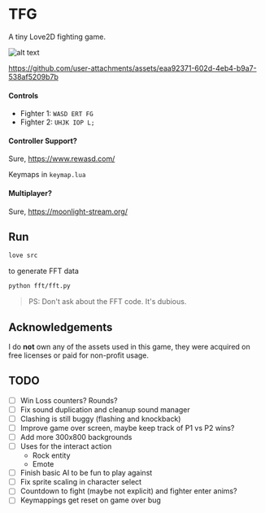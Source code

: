 # TFG

A tiny Love2D fighting game.

![alt text](.github/image_menu.png)

https://github.com/user-attachments/assets/eaa92371-602d-4eb4-b9a7-538af5209b7b

#### Controls

- Fighter 1: `WASD ERT FG`
- Fighter 2: `UHJK IOP L;`

#### Controller Support?

Sure, https://www.rewasd.com/

Keymaps in `keymap.lua`

#### Multiplayer?

Sure, https://moonlight-stream.org/

## Run

```sh
love src
```

to generate FFT data

```sh
python fft/fft.py
```

> PS: Don't ask about the FFT code. It's dubious.

## Acknowledgements

I do **not** own any of the assets used in this game, they were acquired on free licenses or paid for non-profit usage.

## TODO

- [ ] Win Loss counters? Rounds?
- [ ] Fix sound duplication and cleanup sound manager
- [ ] Clashing is still buggy (flashing and knockback)
- [ ] Improve game over screen, maybe keep track of P1 vs P2 wins?
- [ ] Add more 300x800 backgrounds
- [ ] Uses for the interact action
  - Rock entity
  - Emote  
- [ ] Finish basic AI to be fun to play against
- [ ] Fix sprite scaling in character select
- [ ] Countdown to fight (maybe not explicit) and fighter enter anims?
- [ ] Keymappings get reset on game over bug
